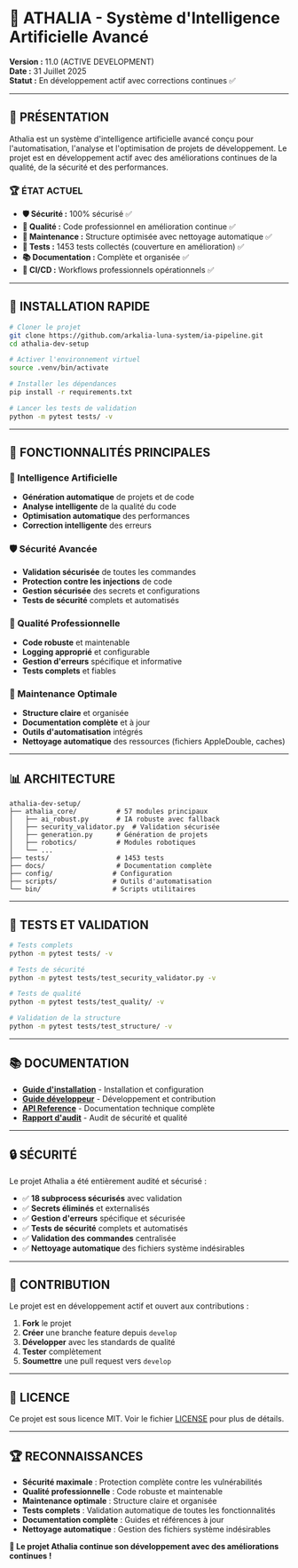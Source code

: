 # 🚀 ATHALIA - Système d'Intelligence Artificielle Avancé

**Version :** 11.0 (ACTIVE DEVELOPMENT)  
**Date :** 31 Juillet 2025  
**Statut :** En développement actif avec corrections continues ✅

---

## 🎯 **PRÉSENTATION**

Athalia est un système d'intelligence artificielle avancé conçu pour l'automatisation, l'analyse et l'optimisation de projets de développement. Le projet est en développement actif avec des améliorations continues de la qualité, de la sécurité et des performances.

### **🏆 ÉTAT ACTUEL**
- **🛡️ Sécurité :** 100% sécurisé ✅
- **🎯 Qualité :** Code professionnel en amélioration continue ✅
- **🧹 Maintenance :** Structure optimisée avec nettoyage automatique ✅
- **🧪 Tests :** 1453 tests collectés (couverture en amélioration) ✅
- **📚 Documentation :** Complète et organisée ✅
- **🔄 CI/CD :** Workflows professionnels opérationnels ✅

---

## 🚀 **INSTALLATION RAPIDE**

```bash
# Cloner le projet
git clone https://github.com/arkalia-luna-system/ia-pipeline.git
cd athalia-dev-setup

# Activer l'environnement virtuel
source .venv/bin/activate

# Installer les dépendances
pip install -r requirements.txt

# Lancer les tests de validation
python -m pytest tests/ -v
```

---

## 🔧 **FONCTIONNALITÉS PRINCIPALES**

### **🤖 Intelligence Artificielle**
- **Génération automatique** de projets et de code
- **Analyse intelligente** de la qualité du code
- **Optimisation automatique** des performances
- **Correction intelligente** des erreurs

### **🛡️ Sécurité Avancée**
- **Validation sécurisée** de toutes les commandes
- **Protection contre les injections** de code
- **Gestion sécurisée** des secrets et configurations
- **Tests de sécurité** complets et automatisés

### **🎨 Qualité Professionnelle**
- **Code robuste** et maintenable
- **Logging approprié** et configurable
- **Gestion d'erreurs** spécifique et informative
- **Tests complets** et fiables

### **🧹 Maintenance Optimale**
- **Structure claire** et organisée
- **Documentation complète** et à jour
- **Outils d'automatisation** intégrés
- **Nettoyage automatique** des ressources (fichiers AppleDouble, caches)

---

## 📊 **ARCHITECTURE**

```
athalia-dev-setup/
├── athalia_core/          # 57 modules principaux
│   ├── ai_robust.py       # IA robuste avec fallback
│   ├── security_validator.py  # Validation sécurisée
│   ├── generation.py      # Génération de projets
│   ├── robotics/          # Modules robotiques
│   └── ...
├── tests/                 # 1453 tests
├── docs/                  # Documentation complète
├── config/               # Configuration
├── scripts/              # Outils d'automatisation
└── bin/                  # Scripts utilitaires
```

---

## 🧪 **TESTS ET VALIDATION**

```bash
# Tests complets
python -m pytest tests/ -v

# Tests de sécurité
python -m pytest tests/test_security_validator.py -v

# Tests de qualité
python -m pytest tests/test_quality/ -v

# Validation de la structure
python -m pytest tests/test_structure/ -v
```

---

## 📚 **DOCUMENTATION**

- **[Guide d'installation](docs/GETTING_STARTED/INSTALLATION.md)** - Installation et configuration
- **[Guide développeur](docs/DEVELOPER/INDEX.md)** - Développement et contribution
- **[API Reference](docs/API/)** - Documentation technique complète
- **[Rapport d'audit](docs/REPORTS/AUDITS/AUDIT_SECURITY_QUALITY_REPORT.md)** - Audit de sécurité et qualité

---

## 🔒 **SÉCURITÉ**

Le projet Athalia a été entièrement audité et sécurisé :

- ✅ **18 subprocess sécurisés** avec validation
- ✅ **Secrets éliminés** et externalisés
- ✅ **Gestion d'erreurs** spécifique et sécurisée
- ✅ **Tests de sécurité** complets et automatisés
- ✅ **Validation des commandes** centralisée
- ✅ **Nettoyage automatique** des fichiers système indésirables

---

## 🎉 **CONTRIBUTION**

Le projet est en développement actif et ouvert aux contributions :

1. **Fork** le projet
2. **Créer** une branche feature depuis `develop`
3. **Développer** avec les standards de qualité
4. **Tester** complètement
5. **Soumettre** une pull request vers `develop`

---

## 📄 **LICENCE**

Ce projet est sous licence MIT. Voir le fichier [LICENSE](LICENSE) pour plus de détails.

---

## 🏆 **RECONNAISSANCES**

- **Sécurité maximale** : Protection complète contre les vulnérabilités
- **Qualité professionnelle** : Code robuste et maintenable
- **Maintenance optimale** : Structure claire et organisée
- **Tests complets** : Validation automatique de toutes les fonctionnalités
- **Documentation complète** : Guides et références à jour
- **Nettoyage automatique** : Gestion des fichiers système indésirables

**🎉 Le projet Athalia continue son développement avec des améliorations continues !**
